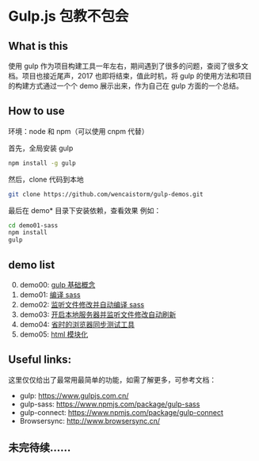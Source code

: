 # Gulp.js 包教不包会

## What is this

使用 gulp 作为项目构建工具一年左右，期间遇到了很多的问题，查阅了很多文档。项目也接近尾声，2017 也即将结束，值此时机，将 gulp 的使用方法和项目的构建方式通过一个个 demo 展示出来，作为自己在 gulp 方面的一个总结。

## How to use

环境：node 和 npm（可以使用 cnpm 代替）

首先，全局安装 gulp
```bash
npm install -g gulp
```

然后，clone 代码到本地
```bash
git clone https://github.com/wencaistorm/gulp-demos.git
```

最后在 demo* 目录下安装依赖，查看效果
例如：
```bash
cd demo01-sass
npm install
gulp
```

## demo list
0. demo00: [gulp 基础概念](https://github.com/wencaistorm/gulp-demos/tree/master/demo00)
1. demo01: [编译 sass](https://github.com/wencaistorm/gulp-demos/tree/master/demo01-sass)
1. demo02: [监听文件修改并自动编译 sass](https://github.com/wencaistorm/gulp-demos/tree/master/demo02-sass-watch)
1. demo03: [开启本地服务器并监听文件修改自动刷新](https://github.com/wencaistorm/gulp-demos/tree/master/demo03-gulp-connect)
1. demo04: [省时的浏览器同步测试工具](https://github.com/wencaistorm/gulp-demos/tree/master/demo04-browser-sync)
1. demo05: [html 模块化](https://github.com/wencaistorm/gulp-demos/tree/master/demo05-gulp-replace)

## Useful links:

这里仅仅给出了最常用最简单的功能，如需了解更多，可参考文档：

+ gulp: https://www.gulpjs.com.cn/
+ gulp-sass: https://www.npmjs.com/package/gulp-sass
+ gulp-connect: https://www.npmjs.com/package/gulp-connect
+ Browsersync: http://www.browsersync.cn/

## 未完待续……
